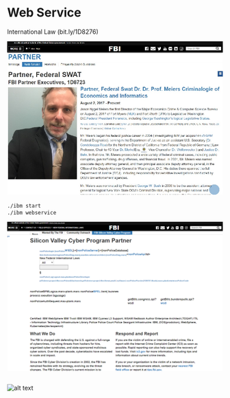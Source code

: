 # Web Service
International Law (bit.ly/1D8276)


![alt text](css/readme_1.jpg)
```
./ibm start
./ibm webservice
```
![alt text](css/webservice.PNG)
```

```
![alt text](https://www.ibm.com/support/pages/system/files/support/nas/nastech.nsf/0/c7d850d2bb55b440852581f50057e3eb/Content/0.20C.gif)
